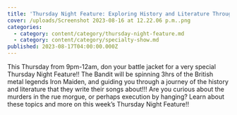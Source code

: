 ```yaml
---
title: 'Thursday Night Feature: Exploring History and Literature Through Iron Maiden'
cover: /uploads/Screenshot 2023-08-16 at 12.22.06 p.m..png
categories:
  - category: content/category/thursday-night-feature.md
  - category: content/category/specialty-show.md
published: 2023-08-17T04:00:00.000Z
---
```


This Thursday from 9pm-12am, don your battle jacket for a very special Thursday Night Feature!! The Bandit will be spinning 3hrs of the British metal legends Iron Maiden, and guiding you through a journey of the history and literature that they write their songs about!!! Are you curious about the murders in the rue morgue, or perhaps execution by hanging? Learn about these topics and more on this week’s Thursday Night Feature!!
